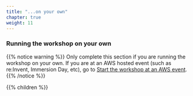 ```yaml
---
title: "...on your own"
chapter: true
weight: 11
---
```


### Running the workshop on your own


{{% notice warning %}}
Only complete this section if you are running the workshop on your own. If you are at an AWS hosted event (such as re:Invent, Immersion Day, etc), go to [Start the workshop at an AWS event](../aws_event/).
{{% /notice %}}

{{% children %}}
